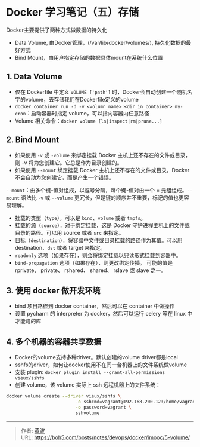 # Docker 学习笔记（五）存储


Docker主要提供了两种方式做数据的持久化

- Data Volume, 由Docker管理，(/var/lib/docker/volumes/), 持久化数据的最好方式
- Bind Mount，由用户指定存储的数据具体mount在系统什么位置

## 1. Data Volume

- 仅在 Dockerfile 中定义 `VOLUME ['path']` 时，Docker会自动创建一个随机名字的volume，去存储我们在Dockerfile定义的volume
- `docker container run -d -v <volumn_name>:<dir_in_container> my-cron`：启动容器时指定 volume，可以指向容器内任意路径
- Volume 相关命令：`docker volume [ls|inspect|rm|prune...]`

## 2. Bind Mount

- 如果使用 `-v` 或 `-volume` 来绑定挂载 Docker 主机上还不存在的文件或目录，则 -v 将为您创建它。它总是作为目录创建的。
- 如果使用 `--mount` 绑定挂载 Docker 主机上还不存在的文件或目录，Docker 不会自动为您创建它，而是产生一个错误。

`--mount`：由多个键-值对组成，以逗号分隔，每个键-值对由一个 <key>=<value> 元组组成。`--mount` 语法比 `-v` 或 `--volume` 更冗长，但是键的顺序并不重要，标记的值也更容易理解。

- 挂载的类型（`type`），可以是 `bind`、`volume` 或者 `tmpfs`。
- 挂载的源（`source`），对于绑定挂载，这是 Docker 守护进程主机上的文件或目录的路径。可以用 source 或者 `src` 来指定。
- 目标（`destination`），将容器中文件或目录挂载的路径作为其值。可以用 destination、`dst` 或者 target 来指定。
- `readonly` 选项（如果存在），则会将绑定挂载以只读形式挂载到容器中。
- `bind-propagation` 选项（如果存在），则更改绑定传播。 可能的值是 rprivate、 private、 rshared、 shared、 rslave 或 slave 之一。



## 3. 使用 docker 做开发环境

- bind 项目路径到 docker container，然后可以在 container 中做操作
- 设置 pycharm 的 interpreter 为 docker，然后可以运行 celery 等在 linux 中才能跑的库

## 4. 多个机器的容器共享数据

- Docker的volume支持多种driver。默认创建的volume driver都是local
- sshfs的driver，如何让docker使用不在同一台机器上的文件系统做volume
- 安装 plugin: `docker plugin install --grant-all-permissions vieux/sshfs`
- 创建 volume，该 volume 实际上 ssh 远程机器上的文件系统：

```bash
docker volume create --driver vieux/sshfs \
                          -o sshcmd=vagrant@192.168.200.12:/home/vagrant \
                          -o password=vagrant \
                          sshvolume
```


---

> 作者: [黄波](https://boh5.com)  
> URL: https://boh5.com/posts/notes/devops/docker/imooc/5-volume/  

